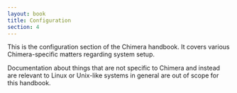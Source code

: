 ```yaml
---
layout: book
title: Configuration
section: 4
---
```


This is the configuration section of the Chimera handbook.
It covers various Chimera-specific matters regarding system
setup.

Documentation about things that are not specific to Chimera
and instead are relevant to Linux or Unix-like systems in
general are out of scope for this handbook.
